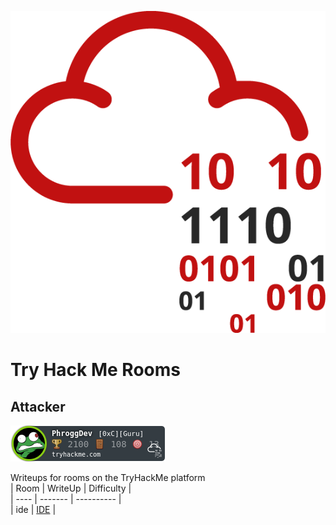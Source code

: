 ![THM_Rooms](imgs/tryhackmelogo.png)
# Try Hack Me Rooms

## Attacker
![Your host, PhroggDev](/imgs/UserBadge.png)  

Writeups for rooms on the TryHackMe platform  
| Room | WriteUp | Difficulty |  
| ---- | ------- | ---------- |  
| ide | [IDE](ide/ide.md) |
